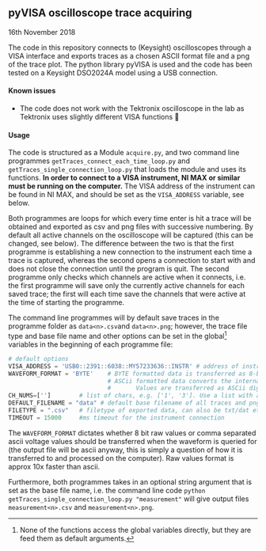 ## pyVISA oscilloscope trace acquiring

16th November 2018

The code in this repository connects to (Keysight) oscilloscopes through a VISA interface and exports traces as a chosen ASCII format file and a png of the trace plot. The python library pyVISA is used and the code has been tested on a Keysight DSO2024A model using a USB connection.

#### Known issues

- The code does not work with the Tektronix oscilloscope in the lab as Tektronix uses slightly different VISA functions :no_good:

#### Usage

The code is structured as a Module `acquire.py`, and two command line programmes `getTraces_connect_each_time_loop.py` and `getTraces_single_connection_loop.py` that loads the module and uses its functions. **In order to connect to a VISA instrument, NI MAX or similar must be running on the computer.** The VISA address of the instrument can be found in NI MAX, and should be set as the  `VISA_ADDRESS` variable, see below. 

Both programmes are loops for which every time enter is hit a trace will be obtained and exported as csv and png files with successive numbering. By default all active channels on the oscilloscope will be captured (this can be changed, see below). The difference between the two is that the first programme is establishing a new connection to the instrument each time a trace is captured, whereas the second opens a connection to start with and does not close the connection until the program is quit. The second programme only checks which channels are active when it connects, i.e. the first programme will save only the currently active channels for each saved trace; the first will each time save the channels that were active at the time of starting the programme.

The command line programmes will by default save traces in the programme folder as `data<n>.csv`and `data<n>.png`; however, the trace file type and base file name and other options can be set in the global[^1] variables in the beginning of each programme file:

[^1]: None of the functions access the global variables directly, but they are feed them as default arguments.

```python
# default options
VISA_ADDRESS = 'USB0::2391::6038::MY57233636::INSTR' # address of instrument
WAVEFORM_FORMAT = 'BYTE'    # BYTE formatted data is transferred as 8-bit bytes.
                            # ASCii formatted data converts the internal integer data values to real Y-axis values.
                            #       Values are transferred as ASCii digits in floating point notation, separated by commas.
CH_NUMS=['']        # list of chars, e.g. ['1', '3']. Use a list with an empty string [''] to capture all currently displayed channels
DEFAULT_FILENAME = "data" # default base filename of all traces and pngs exported, a number is appended to the base
FILETYPE = ".csv"   # filetype of exported data, can also be txt/dat etc.
TIMEOUT = 15000     #ms timeout for the instrument connection
```

The `WAVEFORM_FORMAT` dictates whether 8 bit raw values or comma separated ascii voltage values should be transferred when the waveform is queried for (the output file will be ascii anyway, this is simply a question of how it is transferred to and processed on the computer). Raw values format is approx 10x faster than ascii.

Furthermore, both programmes takes in an optional string argument that is set as the base file name, i.e. the command line code `python getTraces_single_connection_loop.py "measurement"` will give output files `measurement<n>.csv` and `measurement<n>.png`.